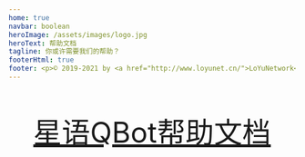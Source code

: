 ```yaml
---
home: true
navbar: boolean
heroImage: /assets/images/logo.jpg
heroText: 帮助文档
tagline: 你或许需要我们的帮助？
footerHtml: true
footer: <p>© 2019-2021 by <a href="http://www.loyunet.cn/">LoYuNetwork</a> . All rights reserved.<br><a href="https://icp.gov.moe/?keyword=20210412" target="_blank">萌ICP备20210412号</a></p>
---
```

<p style="color:grey;font-size:50px;" align="center"><a href="./xineyc/">星语QBot帮助文档</a></p>
